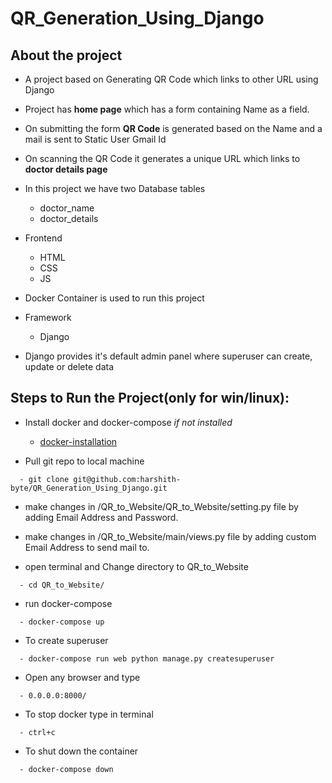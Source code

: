# QR_Generation_Using_Django

## About the project

- A project based on Generating QR Code which links to other URL using Django

- Project has **home page** which has a form containing Name as a field.

- On submitting the form **QR Code** is generated based on the Name and a mail is sent to Static User Gmail Id

- On scanning the QR Code it generates a unique URL which links to **doctor details page**

- In this project we have two Database tables 
  - doctor_name
  - doctor_details
  
- Frontend
  - HTML
  - CSS
  - JS 

- Docker Container is used to run this project

- Framework
  - Django 

- Django provides it's default admin panel where superuser can create, update or delete data

## Steps to Run the Project(only for win/linux):

- Install docker and docker-compose *if not installed*
  - [docker-installation](https://docs.docker.com/compose/install/)


- Pull git repo to local machine 
```
  - git clone git@github.com:harshith-byte/QR_Generation_Using_Django.git
```

- make changes in /QR_to_Website/QR_to_Website/setting.py file by adding Email Address and Password.

- make changes in /QR_to_Website/main/views.py file by adding custom Email Address to send mail to.

- open terminal and Change directory to QR_to_Website
```
  - cd QR_to_Website/
```


- run docker-compose 
```
  - docker-compose up
```


- To create superuser 
```
  - docker-compose run web python manage.py createsuperuser
```


- Open any browser and type 
```
  - 0.0.0.0:8000/
```


- To stop docker type in terminal
```
  - ctrl+c
```


- To shut down the container
```
  - docker-compose down
```
